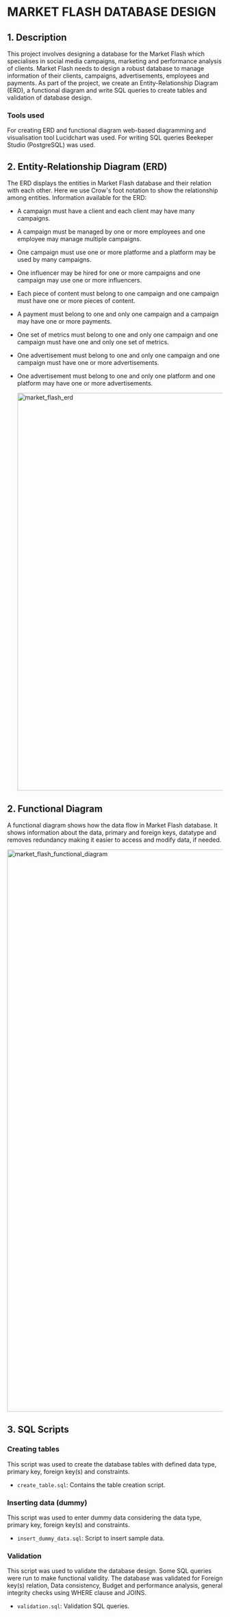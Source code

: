 # MARKET FLASH DATABASE DESIGN

## 1. Description
This project involves designing a database for the Market Flash which specialises in social media campaigns, marketing and performance analysis of clients. Market Flash needs to design a robust database to manage information of their clients, campaigns, advertisements, employees and payments.
As part of the project, we create an Entity-Relationship Diagram (ERD), a functional diagram and write SQL queries to create tables and validation of database design.

### Tools used 
For creating ERD and functional diagram web-based diagramming and visualisation tool Lucidchart was used.
For writing SQL queries Beekeper Studio (PostgreSQL) was used.

## 2. Entity-Relationship Diagram (ERD)
The ERD displays the entities in Market Flash database and their relation with each other. Here we use Crow's foot notation to show the relationship among entities.
Information available for the ERD:
- A campaign must have a client and each client may have many campaigns.
- A campaign must be managed by one or more employees and one employee may manage multiple campaigns.
- One campaign must use one or more platforme and a platform may be used by many campaigns.
- One influencer may be hired for one or more campaigns and one campaign may use one or more influencers.
- Each piece of content must belong to one campaign and one campaign must have one or more pieces of content.
- A payment must belong to one and only one campaign and a campaign may have one or more payments.
- One set of metrics must belong to one and only one campaign and one campaign must have one and only one set of metrics.
- One advertisement must belong to one and only one campaign and one campaign must have one or more advertisements.
- One advertisement must belong to one and only one platform and one platform may have one or more advertisements.

  <img width="926" alt="market_flash_erd" src="https://github.com/user-attachments/assets/8128426c-ccf1-482e-ac10-c3211b75bef7" />
  
## 2. Functional Diagram
A functional diagram shows how the data flow in Market Flash database. It shows information about the data, primary and foreign keys, datatype and removes redundancy making it easier to access and modify data, if needed.

<img width="1309" alt="market_flash_functional_diagram" src="https://github.com/user-attachments/assets/06cc11a9-c5a9-4c40-aa02-dd9ce66abd49" />

## 3. SQL Scripts

### Creating tables
This script was used to create the database tables with defined data type, primary key, foreign key(s) and constraints.
- `create_table.sql`: Contains the table creation script.

### Inserting data (dummy)
This script was used to enter dummy data considering the data type, primary key, foreign key(s) and constraints.
- `insert_dummy_data.sql`: Script to insert sample data.

### Validation
This script was used to validate the database design. Some SQL queries were run to make functional validity. The database was validated for Foreign key(s) relation, Data consistency, Budget and performance analysis, general integrity checks using WHERE clause and JOINS.
- `validation.sql`: Validation SQL queries.

